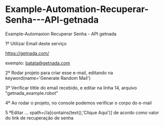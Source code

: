 # Example-Automation-Recuperar-Senha---API-getnada
Example-Automaxion Recuperar Senha - API getnada

1º Utilizar Email deste serviço

https://getnada.com/

exemplo: batata@getnada.com

2º Rodar projeto para criar esse e-mail, editando na keyword(name='Generate Random Mail')

3º Verificar tittle do email recebido, e editar na linha 14, arquivo "getnada_example.robot"

4º Ao rodar o projeto, no console podemos verificar o corpo do e-mail

5 ºEditar   ...  xpath=//a[contains(text(),'Clique Aqui')] de acordo como valor do link de recuperação de senha
